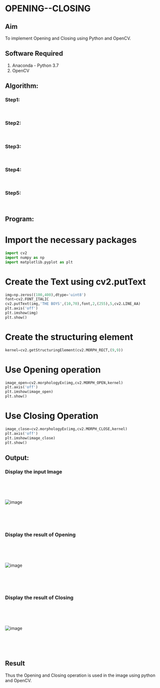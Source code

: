 # OPENING--CLOSING
## Aim
To implement Opening and Closing using Python and OpenCV.

## Software Required
1. Anaconda - Python 3.7
2. OpenCV
## Algorithm:
### Step1:
<br>


### Step2:
<br>

### Step3:
<br>

### Step4:
<br>

### Step5:
<br>

 
## Program:


# Import the necessary packages
``` Python
import cv2
import numpy as np
import matplotlib.pyplot as plt
```

# Create the Text using cv2.putText
``` Python
img=np.zeros((100,400),dtype='uint8')
font=cv2.FONT_ITALIC
cv2.putText(img,'THE BOYS',(10,70),font,2,(255),5,cv2.LINE_AA)
plt.axis('off')
plt.imshow(img)
plt.show()
```

# Create the structuring element
``` Python
kernel=cv2.getStructuringElement(cv2.MORPH_RECT,(9,9))


```
# Use Opening operation

``` Python
image_open=cv2.morphologyEx(img,cv2.MORPH_OPEN,kernel)
plt.axis('off')
plt.imshow(image_open)
plt.show()
```


# Use Closing Operation
``` Python
image_close=cv2.morphologyEx(img,cv2.MORPH_CLOSE,kernel)
plt.axis('off')
plt.imshow(image_close)
plt.show()
```



## Output:

### Display the input Image
<br>
<br>
<br>



![image](https://github.com/praveenst13/OPENING--CLOSING/assets/118787793/8a93606c-da80-4c18-912a-7aeffe25a2dc)

<br>
<br>
<br>

### Display the result of Opening
<br>
<br>
<br>

![image](https://github.com/praveenst13/OPENING--CLOSING/assets/118787793/cf717145-571e-4db8-b996-c6e6ba2d6262)



<br>
<br>
<br>

### Display the result of Closing
<br>
<br>
<br>

![image](https://github.com/praveenst13/OPENING--CLOSING/assets/118787793/bf3b7e0f-8ce8-4d42-b311-25aa04cbab4f)


<br>
<br>
<br>

## Result
Thus the Opening and Closing operation is used in the image using python and OpenCV.
